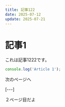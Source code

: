 ```yaml
---
title: 記事122
date: 2025-07-12
update: 2025-07-21
---
```


# 記事1

これは記事1222です。

```js
console.log('Article 1');
```
次のページへ

[---]

２ページ目だよ